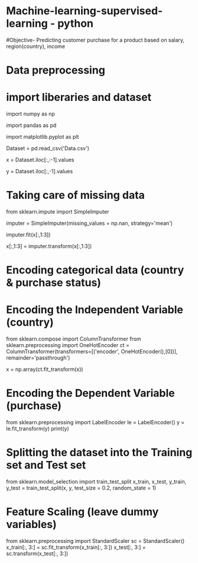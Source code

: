 # Machine-learning-supervised-learning - python
#Objective- Predicting customer purchase for a product based on salary, region(country), income
# Data preprocessing
# import liberaries and dataset
import numpy as np

import pandas as pd

import matplotlib.pyplot as plt

Dataset = pd.read_csv('Data.csv')

x = Dataset.iloc[:,:-1].values

y = Dataset.iloc[:,-1].values

# Taking care of missing data

from sklearn.impute import SimpleImputer

imputer = SimpleImputer(missing_values = np.nan, strategy='mean')

imputer.fit(x[:,1:3])

x[:,1:3] = imputer.transform(x[:,1:3])

# Encoding categorical data (country & purchase status)

# Encoding the Independent Variable (country)

from sklearn.compose import ColumnTransformer
from sklearn.preprocessing import OneHotEncoder
ct = ColumnTransformer(transformers=[('encoder', OneHotEncoder(),[0])], remainder='passthrough')

x = np.array(ct.fit_transform(x))

# Encoding the Dependent Variable (purchase)

from sklearn.preprocessing import LabelEncoder
le = LabelEncoder()
y = le.fit_transform(y)
print(y)

# Splitting the dataset into the Training set and Test set

from sklearn.model_selection import train_test_split
x_train, x_test, y_train, y_test = train_test_split(x, y, test_size = 0.2, random_state = 1)

# Feature Scaling (leave dummy variables)

from sklearn.preprocessing import StandardScaler
sc = StandardScaler()
x_train[:, 3:] = sc.fit_transform(x_train[:, 3:])
x_test[:, 3:] = sc.transform(x_test[:, 3:])
